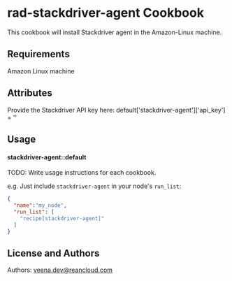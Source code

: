 rad-stackdriver-agent Cookbook
======================
This cookbook will install Stackdriver agent in the Amazon-Linux machine.

Requirements
------------
Amazon Linux machine

Attributes
----------
Provide the Stackdriver API key here:
default['stackdriver-agent']['api_key'] = ''


Usage
-----
#### stackdriver-agent::default
TODO: Write usage instructions for each cookbook.

e.g.
Just include `stackdriver-agent` in your node's `run_list`:

```json
{
  "name":"my_node",
  "run_list": [
    "recipe[stackdriver-agent]"
  ]
}
```


License and Authors
-------------------
Authors: veena.dev@reancloud.com
